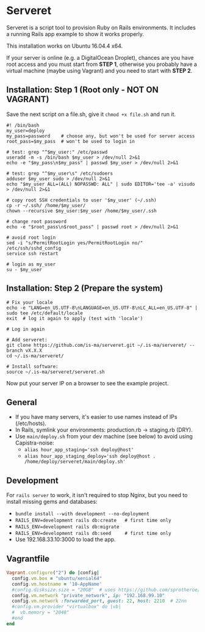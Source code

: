# Serveret
Serveret is a script tool to provision Ruby on Rails environments. It includes a running Rails app example to show it works properly.

This installation works on Ubuntu 16.04.4 x64.

If your server is online (e.g. a DigitalOcean Droplet), chances are you have root access and you must start from **STEP 1**, otherwise you probably have a virtual machine (maybe using Vagrant) and you need to start with **STEP 2**.


## Installation: Step 1 (Root only - NOT ON VAGRANT)

Save the next script on a file.sh, give it ```chmod +x file.sh``` and run it.

```
#! /bin/bash
my_user=deploy
my_pass=password    # choose any, but won't be used for server access
root_pass=$my_pass  # won't be used to login in

# test: grep "^$my_user:" /etc/passwd
useradd -m -s /bin/bash $my_user > /dev/null 2>&1
echo -e "$my_pass\n$my_pass" | passwd $my_user > /dev/null 2>&1

# test: grep "^$my_user\s" /etc/sudoers
adduser $my_user sudo > /dev/null 2>&1
echo "$my_user ALL=(ALL) NOPASSWD: ALL" | sudo EDITOR='tee -a' visudo > /dev/null 2>&1

# copy root SSH credentials to user '$my_user' (~/.ssh)
cp -r ~/.ssh/ /home/$my_user/
chown --recursive $my_user:$my_user /home/$my_user/.ssh

# change root password
echo -e "$root_pass\n$root_pass" | passwd root > /dev/null 2>&1

# avoid root login
sed -i "s/PermitRootLogin yes/PermitRootLogin no/" /etc/ssh/sshd_config
service ssh restart

# login as my_user
su - $my_user
```


## Installation: Step 2 (Prepare the system)

```
# Fix your locale
echo -e "LANG=en_US.UTF-8\nLANGUAGE=en_US.UTF-8\nLC_ALL=en_US.UTF-8" | sudo tee /etc/default/locale
exit  # log it again to apply (test with 'locale')

# Log in again

# Add serveret:
git clone https://github.com/is-ma/serveret.git ~/.is-ma/serveret/ --branch vX.X.X
cd ~/.is-ma/serveret/

# Install software:
source ~/.is-ma/serveret/serveret.sh
```

Now put your server IP on a browser to see the example project.


## General
  - If you have many servers, it's easier to use names instead of IPs (/etc/hosts).
  - In Rails, symlink your environments: production.rb -> staging.rb (DRY).
  - Use ```main/deploy.sh``` from your dev machine (see below) to avoid using Capistra-noise:
    * ```alias hour_app_staging='ssh deploy@host'```
    * ```alias hour_app_staging_deploy='ssh deploy@host . /home/deploy/serveret/main/deploy.sh'```


## Development
For ```rails server``` to work, it isn't required to stop Nginx, but you need to install missing gems and databases:
  - ```bundle install --with development --no-deployment```
  - ```RAILS_ENV=development rails db:create   # first time only```
  - ```RAILS_ENV=development rails db:migrate```
  - ```RAILS_ENV=development rails db:seed     # first time only```
  - Use 192.168.33.10:3000 to load the app.


## Vagrantfile
```ruby
Vagrant.configure("2") do |config|
  config.vm.box = "ubuntu/xenial64"
  config.vm.hostname = '10-AppName'
  #config.disksize.size = "20GB"  # uses https://github.com/sprotheroe/vagrant-disksize
  config.vm.network "private_network", ip: "192.168.99.10"
  config.vm.network :forwarded_port, guest: 22, host: 2210  # 22nn
  #config.vm.provider "virtualbox" do |vb|
  #  vb.memory = "2048"
  #end
end
```
